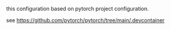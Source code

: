 this configuration based on pytorch project configuration.

see https://github.com/pytorch/pytorch/tree/main/.devcontainer
